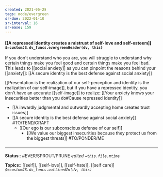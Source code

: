 ```yaml
---
created: 2021-06-28
tags: node/evergreen
sr-due: 2022-01-10
sr-interval: 16
sr-ease: 159
---
```


#### [[A repressed identity creates a mistrust of self-love and self-esteem]] `$=customJS.dv_funcs.evergreenHeader(dv, this)`

If you don't understand who you are, you will struggle to understand why certain things make you feel good and certain things make you feel bad. This leads to [[social anxiety]] as you can pinpoint the reasons behind your [[anxiety]]: [[A secure identity is the best defense against social anxiety]]

[[Presentation is the realization of our self-perception and identity is the realization of our self-image]], but if you have a repressed identity, you don't have an accurate [[self-image]] to realize: [[Your anxiety knows your insecurities better than you do#Cause repressed identity]]

- [[A inwardly judgmental and outwardly accepting home creates trust issues]]
- [[A secure identity is the best defense against social anxiety]] #TO/TEND/GRAFT 
	- [[Our ego is our subconscious defense of our self]]
		- [[We value our biggest insecurities because they protect us from the biggest threats]]
#TO/PONDER/ME 

### <hr class="footnote"/>

**Status**:: #EVER/SPROUT/PRUNE 
*edited `=this.file.mtime`*

**Topics**:: [[self]], [[self-love]], [[self-hate]], [[self care]]
*`$=customJS.dv_funcs.outlinedIn(dv, this)`*
